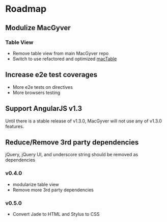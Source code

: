 # Roadmap

## Modulize MacGyver

### Table View
- Remove table view from main MacGyver repo
- Switch to use refactored and optimized [macTable](https://github.com/angular-macgyver/angular-macgyver-table)

## Increase e2e test coverages
- More e2e tests on directives
- More browsers testing

## Support AngularJS v1.3
Until there is a stable release of v1.3.0, MacGyver will not use any of v1.3.0 features.

## Reduce/Remove 3rd party dependencies
jQuery, jQuery UI, and underscore string should be removed as dependencies

### v0.4.0
- modularize table view
- Remove more 3rd party dependencies

### v0.5.0
- Convert Jade to HTML and Stylus to CSS

